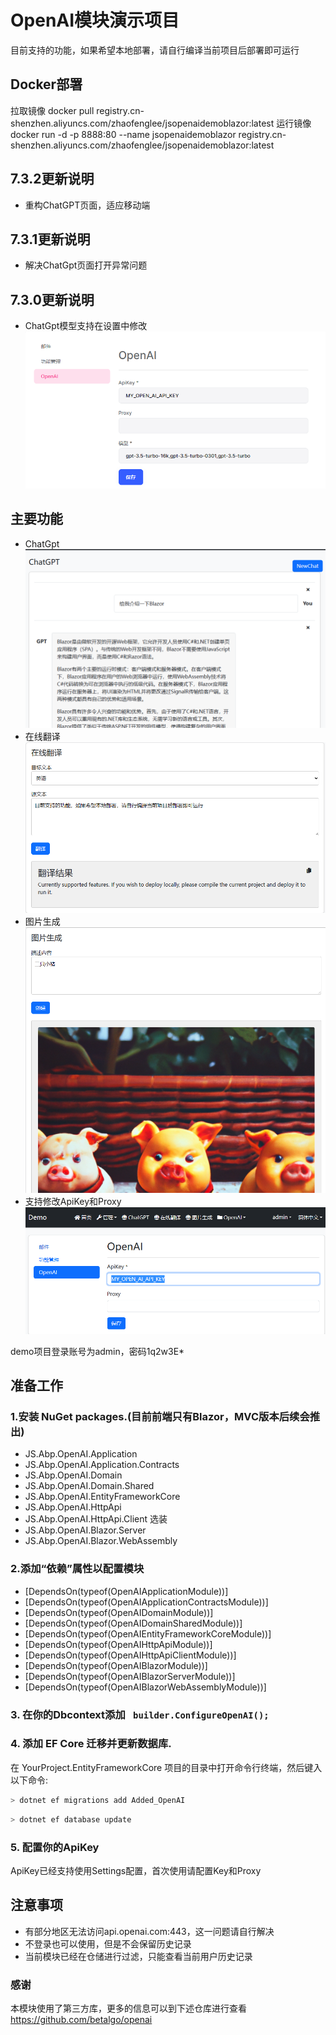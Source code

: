 # OpenAI模块演示项目
目前支持的功能，如果希望本地部署，请自行编译当前项目后部署即可运行
## Docker部署
拉取镜像
docker pull registry.cn-shenzhen.aliyuncs.com/zhaofenglee/jsopenaidemoblazor:latest
运行镜像
docker run -d -p 8888:80 --name jsopenaidemoblazor registry.cn-shenzhen.aliyuncs.com/zhaofenglee/jsopenaidemoblazor:latest


## 7.3.2更新说明
* 重构ChatGPT页面，适应移动端
## 7.3.1更新说明
* 解决ChatGpt页面打开异常问题
## 7.3.0更新说明
* ChatGpt模型支持在设置中修改
![img4.png](images/img4.png)

## 主要功能
* ChatGpt
![img3.png](images/img3.png)
* 在线翻译
![img1.png](images/img1.png)
* 图片生成
![img2.png](images/img2.png)
* 支持修改ApiKey和Proxy
![img.png](images/img.png)

demo项目登录账号为admin，密码1q2w3E*

## 准备工作

### 1.安装 NuGet packages.(目前前端只有Blazor，MVC版本后续会推出)
  * JS.Abp.OpenAI.Application
  * JS.Abp.OpenAI.Application.Contracts
  * JS.Abp.OpenAI.Domain
  * JS.Abp.OpenAI.Domain.Shared
  * JS.Abp.OpenAI.EntityFrameworkCore
  * JS.Abp.OpenAI.HttpApi
  * JS.Abp.OpenAI.HttpApi.Client
选装
  * JS.Abp.OpenAI.Blazor.Server
  * JS.Abp.OpenAI.Blazor.WebAssembly
  
### 2.添加“依赖”属性以配置模块
 * [DependsOn(typeof(OpenAIApplicationModule))]
 * [DependsOn(typeof(OpenAIApplicationContractsModule))]
 * [DependsOn(typeof(OpenAIDomainModule))]
 * [DependsOn(typeof(OpenAIDomainSharedModule))]
 * [DependsOn(typeof(OpenAIEntityFrameworkCoreModule))]
 * [DependsOn(typeof(OpenAIHttpApiModule))]
 * [DependsOn(typeof(OpenAIHttpApiClientModule))]
 * [DependsOn(typeof(OpenAIBlazorModule))]
 * [DependsOn(typeof(OpenAIBlazorServerModule))]
 * [DependsOn(typeof(OpenAIBlazorWebAssemblyModule))]

### 3. 在你的Dbcontext添加 ` builder.ConfigureOpenAI();`

### 4. 添加 EF Core 迁移并更新数据库.
在 YourProject.EntityFrameworkCore 项目的目录中打开命令行终端，然后键入以下命令:

````bash
> dotnet ef migrations add Added_OpenAI
````
````bash
> dotnet ef database update
````

### 5. 配置你的ApiKey
ApiKey已经支持使用Settings配置，首次使用请配置Key和Proxy


## 注意事项
* 有部分地区无法访问api.openai.com:443，这一问题请自行解决
* 不登录也可以使用，但是不会保留历史记录
* 当前模块已经在仓储进行过滤，只能查看当前用户历史记录

### 感谢
本模块使用了第三方库，更多的信息可以到下述仓库进行查看
https://github.com/betalgo/openai
